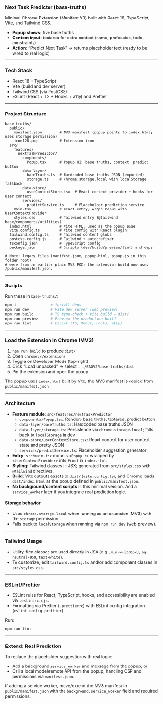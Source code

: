 ### Next Task Predictor (base-truths)

Minimal Chrome Extension (Manifest V3) built with React 18, TypeScript, Vite, and Tailwind CSS.

- **Popup shows**: five base truths
- **Context input**: textarea for extra context (name, profession, todo, constraints)
- **Action**: “Predict Next Task” → returns placeholder text (ready to be wired to real logic)

---

### Tech Stack

- React 18 + TypeScript
- Vite (build and dev server)
- Tailwind CSS (via PostCSS)
- ESLint (React + TS + Hooks + a11y) and Prettier

---

### Project Structure

```
base-truths/
  public/
    manifest.json        # MV3 manifest (popup points to index.html; uses storage permission)
    icon128.png          # Extension icon
  src/
    features/
      nextTaskPredictor/
        components/
          Popup.tsx      # Popup UI: base truths, context, predict button
        data-layer/
          baseTruths.ts  # Hardcoded base truths JSON (exported)
          storage.ts     # chrome.storage.local with localStorage fallback
        data-store/
          userContextStore.tsx  # React context provider + hooks for user context
        services/
          predictService.ts     # Placeholder prediction service
    main.tsx             # React entry; wraps Popup with UserContextProvider
    styles.css           # Tailwind entry (@tailwind base/components/utilities)
  index.html             # Vite HTML; used as the popup page
  vite.config.ts         # Vite config with React plugin
  tailwind.config.ts     # Tailwind content globs
  postcss.config.js      # Tailwind + autoprefixer
  tsconfig.json          # TypeScript config
  package.json           # Scripts (dev/build/preview/lint) and deps

# Note: legacy files (manifest.json, popup.html, popup.js in this folder root)
# were from an earlier plain MV3 POC; the extension build now uses /public/manifest.json.
```

---

### Scripts

Run these in `base-truths/`:

```bash
npm i                # install deps
npm run dev          # Vite dev server (web preview)
npm run build        # TS type-check + Vite build → dist/
npm run preview      # Preview the production build
npm run lint         # ESLint (TS, React, Hooks, a11y)
```

---

### Load the Extension in Chrome (MV3)

1. `npm run build` to produce `dist/`
2. Open `chrome://extensions`
3. Toggle on Developer Mode (top-right)
4. Click “Load unpacked” → select `.../EAGV2/base-truths/dist`
5. Pin the extension and open the popup

The popup uses `index.html` built by Vite; the MV3 manifest is copied from `public/manifest.json`.

---

### Architecture

- **Feature module**: `src/features/nextTaskPredictor`
  - `components/Popup.tsx`: Renders base truths, textarea, predict button
  - `data-layer/baseTruths.ts`: Hardcoded base truths JSON
  - `data-layer/storage.ts`: Persistence via `chrome.storage.local`; falls back to `localStorage` in dev
  - `data-store/userContextStore.tsx`: React context for user context state and pretty JSON
  - `services/predictService.ts`: Placeholder suggestion generator
- **Entry**: `src/main.tsx` mounts `<Popup />` wrapped by `<UserContextProvider>` into `#root` in `index.html`.
- **Styling**: Tailwind classes in JSX; generated from `src/styles.css` with `@tailwind` directives.
- **Build**: Vite outputs assets to `dist/` (`vite.config.ts`), and Chrome loads `dist/index.html` as the popup defined in `public/manifest.json`.
- **No background/content scripts** in this minimal version. Add a `service_worker` later if you integrate real prediction logic.

#### Storage behavior

- Uses `chrome.storage.local` when running as an extension (MV3) with the `storage` permission.
- Falls back to `localStorage` when running via `npm run dev` (web preview).

---

### Tailwind Usage

- Utility-first classes are used directly in JSX (e.g., `min-w-[360px]`, `bg-neutral-950`, `text-white`).
- To customize, edit `tailwind.config.ts` and/or add component classes in `src/styles.css`.

---

### ESLint/Prettier

- ESLint rules for React, TypeScript, hooks, and accessibility are enabled via `.eslintrc.cjs`.
- Formatting via Prettier (`.prettierrc`) with ESLint config integration (`eslint-config-prettier`).

Run:

```bash
npm run lint
```

---

### Extend: Real Prediction

To replace the placeholder suggestion with real logic:

- Add a background `service_worker` and message from the popup, or
- Call a local model/remote API from the popup, handling CSP and permissions via `manifest.json`.

If adding a service worker, move/extend the MV3 manifest in `public/manifest.json` with the `background.service_worker` field and required permissions.
